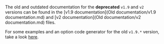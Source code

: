 The old and outdated documentation for the **deprecated** `v1.9` and `v2` versions can be found in the [v1.9 documentation](Old documentation/v1.9 documentation.md) and [v2 documentation](Old documentation/v2 documentation.md) files.

For some examples and an option code generator for the old `v1.9.*` version, take a look [here](http://www.decorplanit.com/plugin/).
